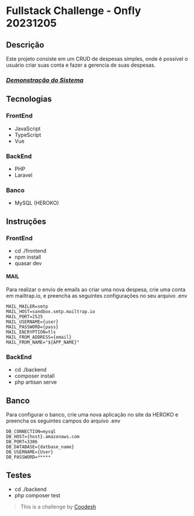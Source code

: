 # Fullstack Challenge - Onfly 20231205

## Descrição

Este projeto consiste em um CRUD de despesas simples, onde é possível o usuário criar suas conta e fazer a gerencia de suas despesas.

<div>
  <h3 align="left"><a href="https://www.loom.com/share/bd54f914db0540f68531eb79c8691b7a?sid=07591e8b-8cf1-4c12-8846-4693767e9f22"><i>Demonstração do Sistema</i></a></h3>
</div>

## Tecnologias

### FrontEnd

- JavaScript
- TypeScript
- Vue

### BackEnd

- PHP
- Laravel

### Banco

- MySQL (HEROKO)

## Instruções

### FrontEnd

- cd ./frontend
- npm install
- quasar dev

#### MAIL

Para realizar o envio de emails ao criar uma nova despesa, crie uma conta em mailtrap.io, e preencha as seguintes configurações no seu arquivo .env

```
MAIL_MAILER=smtp
MAIL_HOST=sandbox.smtp.mailtrap.io
MAIL_PORT=2525
MAIL_USERNAME={user}
MAIL_PASSWORD={pass}
MAIL_ENCRYPTION=tls
MAIL_FROM_ADDRESS={email}
MAIL_FROM_NAME="${APP_NAME}"
```

### BackEnd

- cd ./backend
- composer install
- php artisan serve

## Banco

Para configurar o banco, crie uma nova aplicação no site da HEROKO e preencha os seguintes campos do arquivo .env

```
DB_CONNECTION=mysql
DB_HOST={host}.amazonaws.com
DB_PORT=3306
DB_DATABASE={datbase_name}
DB_USERNAME={User}
DB_PASSWORD=*****
```

## Testes

- cd ./backend
- php composer test

>  This is a challenge by [Coodesh](https://coodesh.com/)

